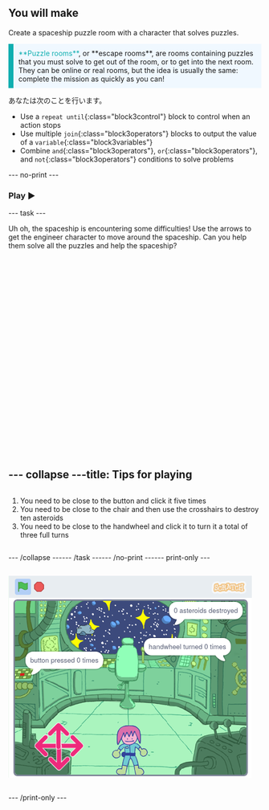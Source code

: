 ## You will make

Create a spaceship puzzle room with a character that solves puzzles.

<p style="border-left: solid; border-width:10px; border-color: #0faeb0; background-color: aliceblue; padding: 10px;">
<span style="color: #0faeb0">**Puzzle rooms**</span>, or **escape rooms**, are rooms containing puzzles that you must solve to get out of the room, or to get into the next room. They can be online or real rooms, but the idea is usually the same: complete the mission as quickly as you can!
</p>

あなたは次のことを行います。
+ Use a `repeat until`{:class="block3control"} block to control when an action stops
+ Use multiple `join`{:class="block3operators"} blocks to output the value of a `variable`{:class="block3variables"}
+ Combine `and`{:class="block3operators"}, `or`{:class="block3operators"}, and `not`{:class="block3operators"} conditions to solve problems

--- no-print ---

### Play ▶️

--- task ---

<div style="display: flex; flex-wrap: wrap">
<div style="flex-basis: 175px; flex-grow: 1">  
Uh oh, the spaceship is encountering some difficulties! Use the arrows to get the engineer character to move around the spaceship. Can you help them solve all the puzzles and help the spaceship?
</div>
<div>
<div class="scratch-preview" style="margin-left: 15px;">
  <iframe allowtransparency="true" width="485" height="402" src="" frameborder="0"></iframe>
</div>

</div>

--- collapse ---
---
title: Tips for playing
---

1. You need to be close to the button and click it five times
2. You need to be close to the chair and then use the crosshairs to destroy ten asteroids
3. You need to be close to the handwheel and click it to turn it a total of three full turns


--- /collapse ---

--- /task ---

--- /no-print ---

--- print-only ---

![完成したプロジェクト](images/showcase_static.png)

--- /print-only ---


